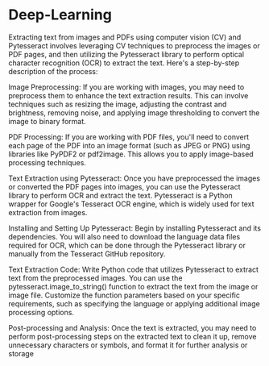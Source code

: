 # Deep-Learning
Extracting text from images and PDFs using computer vision (CV) and Pytesseract involves leveraging CV techniques to preprocess the images or PDF pages, and then utilizing the Pytesseract library to perform optical character recognition (OCR) to extract the text. Here's a step-by-step description of the process:

Image Preprocessing: If you are working with images, you may need to preprocess them to enhance the text extraction results. This can involve techniques such as resizing the image, adjusting the contrast and brightness, removing noise, and applying image thresholding to convert the image to binary format.

PDF Processing: If you are working with PDF files, you'll need to convert each page of the PDF into an image format (such as JPEG or PNG) using libraries like PyPDF2 or pdf2image. This allows you to apply image-based processing techniques.

Text Extraction using Pytesseract: Once you have preprocessed the images or converted the PDF pages into images, you can use the Pytesseract library to perform OCR and extract the text. Pytesseract is a Python wrapper for Google's Tesseract OCR engine, which is widely used for text extraction from images.

Installing and Setting Up Pytesseract: Begin by installing Pytesseract and its dependencies. You will also need to download the language data files required for OCR, which can be done through the Pytesseract library or manually from the Tesseract GitHub repository.

Text Extraction Code: Write Python code that utilizes Pytesseract to extract text from the preprocessed images. You can use the pytesseract.image_to_string() function to extract the text from the image or image file. Customize the function parameters based on your specific requirements, such as specifying the language or applying additional image processing options.

Post-processing and Analysis: Once the text is extracted, you may need to perform post-processing steps on the extracted text to clean it up, remove unnecessary characters or symbols, and format it for further analysis or storage
